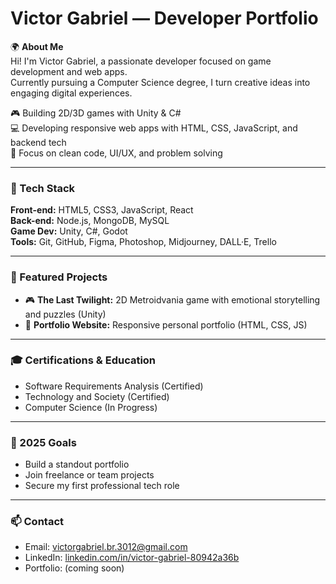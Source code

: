 # Victor Gabriel — Developer Portfolio

🌍 **About Me**  
Hi! I'm Victor Gabriel, a passionate developer focused on game development and web apps.  
Currently pursuing a Computer Science degree, I turn creative ideas into engaging digital experiences.

🎮 Building 2D/3D games with Unity & C#  
💻 Developing responsive web apps with HTML, CSS, JavaScript, and backend tech  
🧠 Focus on clean code, UI/UX, and problem solving  

---

### 🔧 Tech Stack

**Front-end:** HTML5, CSS3, JavaScript, React  
**Back-end:** Node.js, MongoDB, MySQL  
**Game Dev:** Unity, C#, Godot  
**Tools:** Git, GitHub, Figma, Photoshop, Midjourney, DALL·E, Trello  

---

### 📂 Featured Projects

- 🎮 **The Last Twilight:** 2D Metroidvania game with emotional storytelling and puzzles (Unity)  
- 💼 **Portfolio Website:** Responsive personal portfolio (HTML, CSS, JS)  

---

### 🎓 Certifications & Education

- Software Requirements Analysis (Certified)  
- Technology and Society (Certified)  
- Computer Science (In Progress)  

---

### 🌟 2025 Goals

- Build a standout portfolio  
- Join freelance or team projects  
- Secure my first professional tech role  

---

### 📫 Contact

- Email: victorgabriel.br.3012@gmail.com  
- LinkedIn: [linkedin.com/in/victor-gabriel-80942a36b](https://www.linkedin.com/in/victor-gabriel-80942a36b)  
- Portfolio: (coming soon)  
